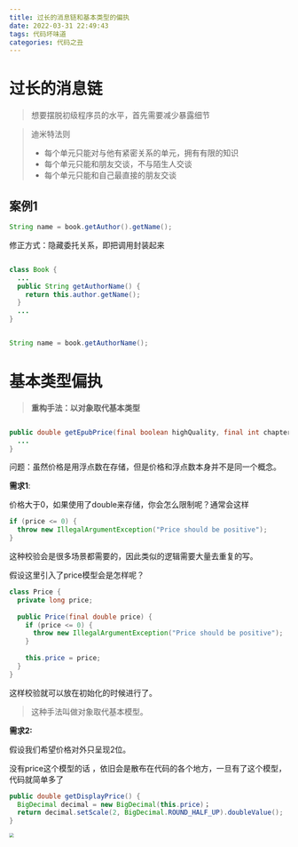 ```yaml
---
title: 过长的消息链和基本类型的偏执
date: 2022-03-31 22:49:43
tags: 代码坏味道
categories: 代码之丑
---
```


# 过长的消息链

> 想要摆脱初级程序员的水平，首先需要减少暴露细节

> 迪米特法则
>
> - 每个单元只能对与他有紧密关系的单元，拥有有限的知识
> - 每个单元只能和朋友交谈，不与陌生人交谈
> - 每个单元只能和自己最直接的朋友交谈

## 案例1

```java
String name = book.getAuthor().getName();
```

修正方式：隐藏委托关系，即把调用封装起来

```java

class Book {
  ...
  public String getAuthorName() {
    return this.author.getName();
  }
  ...
}


String name = book.getAuthorName();
```

# 基本类型偏执

>  **重构手法：以对象取代基本类型**



```java

public double getEpubPrice(final boolean highQuality, final int chapterSequence) {
  ...
}
```

问题：虽然价格是用浮点数在存储，但是价格和浮点数本身并不是同一个概念。

**需求1**: 

价格大于0，如果使用了double来存储，你会怎么限制呢？通常会这样

```java
if (price <= 0) {
  throw new IllegalArgumentException("Price should be positive");
}
```

这种校验会是很多场景都需要的，因此类似的逻辑需要大量去重复的写。

假设这里引入了price模型会是怎样呢？

```java
class Price {
  private long price;
  
  public Price(final double price) {
    if (price <= 0) {
      throw new IllegalArgumentException("Price should be positive");
    }
    
    this.price = price;
  }
}
```

这样校验就可以放在初始化的时候进行了。

> 这种手法叫做对象取代基本模型。



**需求2:**

假设我们希望价格对外只呈现2位。

没有price这个模型的话 ，依旧会是散布在代码的各个地方，一旦有了这个模型，代码就简单多了

```java
public double getDisplayPrice() {
  BigDecimal decimal = new BigDecimal(this.price)；
  return decimal.setScale(2, BigDecimal.ROUND_HALF_UP).doubleValue();
}
```

<img src="https://tva1.sinaimg.cn/large/e6c9d24ely1h0ulmqnc59j20u014cq73.jpg" style="zoom:50%;" />
